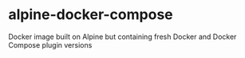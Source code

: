 # alpine-docker-compose
Docker image built on Alpine but containing fresh Docker and Docker Compose plugin versions
